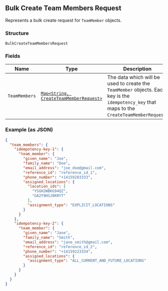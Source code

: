 ## Bulk Create Team Members Request

Represents a bulk create request for `TeamMember` objects.

### Structure

`BulkCreateTeamMembersRequest`

### Fields

| Name | Type | Description |
|  --- | --- | --- |
| `TeamMembers` | [`Map<String, CreateTeamMemberRequest>`](/doc/models/create-team-member-request.md) | The data which will be used to create the `TeamMember` objects. Each key is the `idempotency_key` that maps to the `CreateTeamMemberRequest`. |

### Example (as JSON)

```json
{
  "team_members": {
    "idempotency-key-1": {
      "team_member": {
        "given_name": "Joe",
        "family_name": "Doe",
        "email_address": "joe_doe@gmail.com",
        "reference_id": "reference_id_1",
        "phone_number": "+14159283333",
        "assigned_locations": {
          "location_ids": [
            "YSGH2WBKG94QZ",
            "GA2Y9HSJ8KRYT"
          ],
          "assignment_type": "EXPLICIT_LOCATIONS"
        }
      }
    },
    "idempotency-key-2": {
      "team_member": {
        "given_name": "Jane",
        "family_name": "Smith",
        "email_address": "jane_smith@gmail.com",
        "reference_id": "reference_id_2",
        "phone_number": "+14159223334",
        "assigned_locations": {
          "assignment_type": "ALL_CURRENT_AND_FUTURE_LOCATIONS"
        }
      }
    }
  }
}
```

